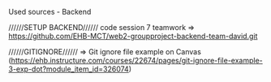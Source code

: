 Used sources - Backend

//////SETUP BACKEND//////
code session 7 teamwork
=> https://github.com/EHB-MCT/web2-groupproject-backend-team-david.git

//////GITIGNORE//////
=> Git ignore file example on Canvas
(https://ehb.instructure.com/courses/22674/pages/git-ignore-file-example-3-exp-dot?module_item_id=326074)
